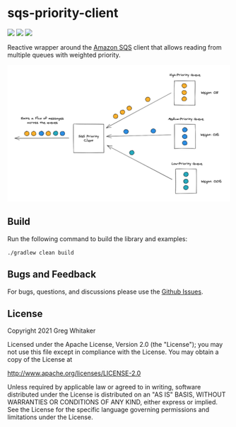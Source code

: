 # sqs-priority-client
[![][build img]][build]
[![][docs img]][docs]
[![][license img]][license]

Reactive wrapper around the [Amazon SQS](https://aws.amazon.com/sqs/) client that allows reading from multiple queues with weighted priority.

![client-diagram](diagram.png)

## Build
Run the following command to build the library and examples:

    ./gradlew clean build

## Bugs and Feedback
For bugs, questions, and discussions please use the [Github Issues](https://github.com/gregwhitaker/sqs-priority-client/issues).

## License
Copyright 2021 Greg Whitaker

Licensed under the Apache License, Version 2.0 (the "License");
you may not use this file except in compliance with the License.
You may obtain a copy of the License at

http://www.apache.org/licenses/LICENSE-2.0

Unless required by applicable law or agreed to in writing, software
distributed under the License is distributed on an "AS IS" BASIS,
WITHOUT WARRANTIES OR CONDITIONS OF ANY KIND, either express or implied.
See the License for the specific language governing permissions and
limitations under the License.

[build]:https://github.com/gregwhitaker/sqs-priority-client/actions/workflows/gradle.yml
[build img]:https://github.com/gregwhitaker/sqs-priority-client/actions/workflows/gradle.yml/badge.svg

[docs]:https://gregwhitaker.github.io/sqs-priority-client
[docs img]:https://img.shields.io/badge/Documentation-yes-green.svg

[license]:LICENSE.txt
[license img]:https://img.shields.io/badge/License-Apache%202-blue.svg